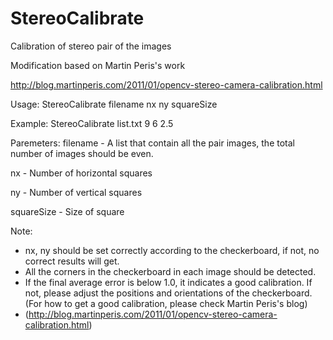 # StereoCalibrate
Calibration of stereo pair of the images


Modification based on Martin Peris's work

http://blog.martinperis.com/2011/01/opencv-stereo-camera-calibration.html




Usage: 
StereoCalibrate filename nx ny squareSize




Example:
StereoCalibrate list.txt 9 6 2.5




Paremeters:
filename   - A list that contain all the pair images, the total number of images should be even.

nx         - Number of horizontal squares

ny         - Number of vertical squares

squareSize - Size of square




Note:
- nx, ny should be set correctly according to the checkerboard, if not, no correct results will get.
- All the corners in the checkerboard in each image should be detected.
- If the final average error is below 1.0, it indicates a good calibration. If not, please adjust the positions and orientations of the checkerboard. (For how to get a good calibration, please check Martin Peris's blog)
- (http://blog.martinperis.com/2011/01/opencv-stereo-camera-calibration.html)
